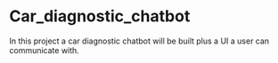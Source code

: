 # Car_diagnostic_chatbot
In this project a car diagnostic chatbot will be built plus a UI a user can communicate with.
